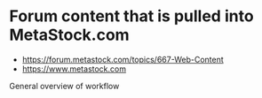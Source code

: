 # Forum content that is pulled into MetaStock.com

- https://forum.metastock.com/topics/667-Web-Content
- https://www.metastock.com


General overview of workflow

